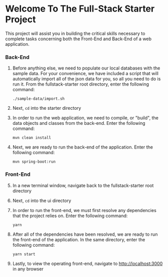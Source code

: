 # Welcome To The Full-Stack Starter Project

This project will assist you in building the critical skills necessary to complete tasks concerning both the
Front-End and Back-End of a web application.

### Back-End

1. Before anything else, we need to populate our local databases with the sample data. For your convenience, we
have included a script that will automatically import all of the json data for you, so all you need to do is run
it. From the fullstack-starter root directory, enter the following command:
    ```
    ./sample-data/import.sh
    ```

2. Next, ```cd``` into the starter directory
3. In order to run the web application, we need to compile, or "build", the data objects and classes from the
back-end. Enter the following command:

    ```
    mvn clean install
    ```

4. Next, we are ready to run the back-end of the application. Enter the following command:

    ```
    mvn spring-boot:run
    ```

### Front-End

5. In a new terminal window, navigate back to the fullstack-starter root directory
6. Next, ```cd``` into the ui directory
7. In order to run the front-end, we must first resolve any dependencies that the project relies on. Enter the
following command:
    ```
    yarn
    ```

8. After all of the dependencies have been resolved, we are ready to run the front-end of the application. In the
same directory, enter the following command:
    ```
    yarn start
    ```
9. Lastly, to view the operating front-end, navigate to [http://localhost:3000](http://localhost:3000) in any
browser
